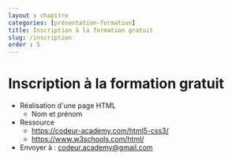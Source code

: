 ```yaml
---
layout : chapitre
categories: [présentation-formation]
title: Inscription à la formation gratuit
slug: /inscription
order : 5
---
```


# Inscription à la formation gratuit

<!-- g layout : t 12-8 p-100 -->

- Réalisation d'une page HTML 
  - Nom et prénom
- Ressource 
  - https://codeur-academy.com/html5-css3/
  - https://www.w3schools.com/html/
- Envoyer à : codeur.academy@gmail.com
